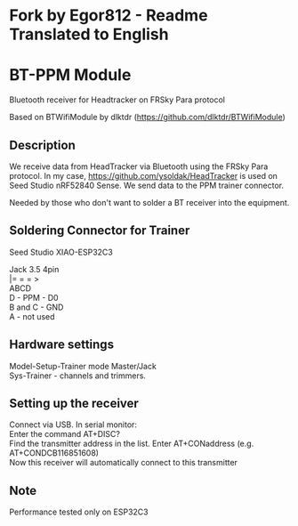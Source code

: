 # Fork by Egor812 - Readme Translated to English

# BT-PPM Module
Bluetooth receiver for Headtracker on FRSky Para protocol  

Based on BTWifiModule by dlktdr (https://github.com/dlktdr/BTWifiModule)  

## Description
We receive data from HeadTracker via Bluetooth using the FRSky Para protocol. In my case, https://github.com/ysoldak/HeadTracker is used on Seed Studio nRF52840 Sense. We send data to the PPM trainer connector.  

Needed by those who don't want to solder a BT receiver into the equipment.  

## Soldering Connector for Trainer
Seed Studio XIAO-ESP32C3  

Jack 3.5 4pin  
|= = = >  
ABCD  
D - PPM - D0  
B and C - GND  
A - not used  

## Hardware settings
Model-Setup-Trainer mode Master/Jack  
Sys-Trainer - channels and trimmers.  

## Setting up the receiver
Connect via USB. In serial monitor:  
Enter the command AT+DISC?  
Find the transmitter address in the list. Enter AT+CONaddress (e.g. AT+CONDCB116851608)  
Now this receiver will automatically connect to this transmitter  

## Note
Performance tested only on ESP32C3  
